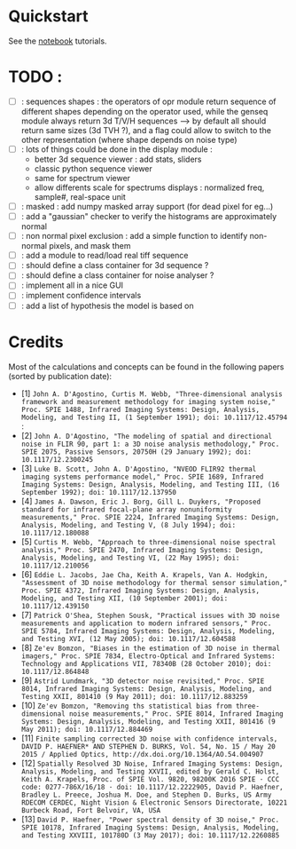 # Quickstart

See the [notebook](https://github.com/mocquin/noise3d/tree/master/tutorials) tutorials.

# TODO : 
 - [ ] : sequences shapes : the operators of opr module return sequence of different shapes depending on the operator used, while the genseq module always return 3d T/V/H sequences --> by default all should return same sizes (3d TVH ?), and a flag could allow to switch to the other representation (where shape depends on noise type)
 - [ ] : lots of things could be done in the display module : 
     - better 3d sequence viewer : add stats, sliders
     - classic python sequence viewer
     - same for spectrum viewer
     - allow differents scale for spectrums displays : normalized freq, sample#, real-space unit
 - [ ] : masked : add numpy masked array support (for dead pixel for eg...)
 - [ ] : add a "gaussian" checker to verify the histograms are approximately normal
 - [ ] : non normal pixel exclusion : add a simple function to identify non-normal pixels, and mask them
 - [ ] : add a module to read/load real tiff sequence
 - [ ] : should define a class container for 3d sequence ?
 - [ ] : should define a class container for noise analyser ?
 - [ ] : implement all in a nice GUI
 - [ ] : implement confidence intervals
 - [ ] : add a list of hypothesis the model is based on

# Credits
Most of the calculations and concepts can be found in the following papers (sorted by publication date): 
 - [1] `John A. D'Agostino, Curtis M. Webb, "Three-dimensional analysis framework and measurement methodology for imaging system noise," Proc. SPIE 1488, Infrared Imaging Systems: Design, Analysis, Modeling, and Testing II, (1 September 1991); doi: 10.1117/12.45794` : 
 - [2] `John A. D'Agostino, "The modeling of spatial and directional noise in FLIR 90, part 1: a 3D noise analysis methodology," Proc. SPIE 2075, Passive Sensors, 20750H (29 January 1992); doi: 10.1117/12.2300245`
 - [3] `Luke B. Scott, John A. D'Agostino, "NVEOD FLIR92 thermal imaging systems performance model," Proc. SPIE 1689, Infrared Imaging Systems: Design, Analysis, Modeling, and Testing III, (16 September 1992); doi: 10.1117/12.137950`
 - [4] `James A. Dawson, Eric J. Borg, Gill L. Duykers, "Proposed standard for infrared focal-plane array nonuniformity measurements," Proc. SPIE 2224, Infrared Imaging Systems: Design, Analysis, Modeling, and Testing V, (8 July 1994); doi: 10.1117/12.180088` 
 - [5] `Curtis M. Webb, "Approach to three-dimensional noise spectral analysis," Proc. SPIE 2470, Infrared Imaging Systems: Design, Analysis, Modeling, and Testing VI, (22 May 1995); doi: 10.1117/12.210056`
 - [6] `Eddie L. Jacobs, Jae Cha, Keith A. Krapels, Van A. Hodgkin, "Assessment of 3D noise methodology for thermal sensor simulation," Proc. SPIE 4372, Infrared Imaging Systems: Design, Analysis, Modeling, and Testing XII, (10 September 2001); doi: 10.1117/12.439150`
 - [7] `Patrick O'Shea, Stephen Sousk, "Practical issues with 3D noise measurements and application to modern infrared sensors," Proc. SPIE 5784, Infrared Imaging Systems: Design, Analysis, Modeling, and Testing XVI, (12 May 2005); doi: 10.1117/12.604588`
 - [8] `Ze'ev Bomzon, "Biases in the estimation of 3D noise in thermal imagers," Proc. SPIE 7834, Electro-Optical and Infrared Systems: Technology and Applications VII, 78340B (28 October 2010); doi: 10.1117/12.864848`
 - [9] `Astrid Lundmark, "3D detector noise revisited," Proc. SPIE 8014, Infrared Imaging Systems: Design, Analysis, Modeling, and Testing XXII, 801410 (9 May 2011); doi: 10.1117/12.883259`
 - [10] `Ze'ev Bomzon, "Removing ths statistical bias from three-dimensional noise measurements," Proc. SPIE 8014, Infrared Imaging Systems: Design, Analysis, Modeling, and Testing XXII, 801416 (9 May 2011); doi: 10.1117/12.884469`
 - [11] `Finite sampling corrected 3D noise with confidence intervals, DAVID P. HAEFNER* AND STEPHEN D. BURKS, Vol. 54, No. 15 / May 20 2015 / Applied Optics, http://dx.doi.org/10.1364/AO.54.004907` 
 - [12] `Spatially Resolved 3D Noise, Infrared Imaging Systems: Design, Analysis, Modeling, and Testing XXVII, edited by Gerald C. Holst, Keith A. Krapels, Proc. of SPIE Vol. 9820, 98200K 2016 SPIE · CCC code: 0277-786X/16/18 · doi: 10.1117/12.2222905, David P. Haefner, Bradley L. Preece, Joshua M. Doe, and Stephen D. Burks, US Army RDECOM CERDEC, Night Vision & Electronic Sensors Directorate, 10221 Burbeck Road, Fort Belvoir, VA, USA`
 - [13] `David P. Haefner, "Power spectral density of 3D noise," Proc. SPIE 10178, Infrared Imaging Systems: Design, Analysis, Modeling, and Testing XXVIII, 101780D (3 May 2017); doi: 10.1117/12.2260885`
